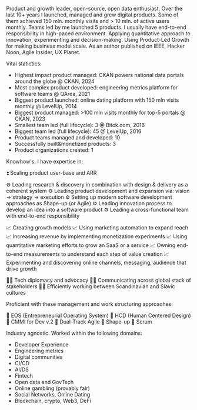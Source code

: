 Product and growth leader, open-source, open data enthusiast. Over the last 10+ years I launched, managed and grew digital products. Some of them achieved 150 mln. monthly visits and > 10 mln. of active users monthly. Teams led by me launched 5 products. I usually have end-to-end responsibility in high-paced environment. Applying quantitative approach to innovation, experimenting and decision-making. Using Product-Led Growth for making business model scale. As an author published on IEEE, Hacker Noon, Agile Insider, UX Planet.

Vital statictics:

- Highest impact product managed: CKAN powers national data portals around the globe @ CKAN, 2024
- Most complex product developed: engineering metrics platform for software teams @ QArea, 2021
- Biggest product launched: online dating platform with 150 mln visits monthly @ LevelUp, 2014
- Biggest product managed: >100 mln visits monthly for top-5 portals @ CKAN, 2023
- Smallest team led (full lifecycle): 3 @ Bitok.com, 2016
- Biggest team led (full lifecycle): 45 @ LevelUp, 2016
- Product teams managed and developed: 10
- Successfully built&monetized products: 3
- Product organizations created: 1

Knowhow's. I have expertise in:

⏫ Scaling product user-base and ARR 

⚙️ Leading research & discovery in combination with design & delivery as a coherent system
⚙️ Leading product development and expansion via: vision -> strategy -> execution
⚙️ Setting up modern software development approaches as Shape-up (or Agile)
⚙️ Leading innovation process to develop an idea into a software product
⚙️ Leading a cross-functional team with end-to-end responsibility

📈 Creating growth models
📈 Using marketing automation to expand reach
📈 Increasing revenue by implementing monetization experiments
📈 Using quantitative marketing efforts to grow an SaaS or a service
📈 Owning end-to-end measurements to understand each step of value creation
📈 Experimenting and discovering online channels, messaging, audience that drive growth

🙋‍♂️ Tech diplomacy and advocacy
🙋‍♂️ Communicating across global stack of stakeholders
🙋‍♂️ Efficiently working between Scandinavian and Slavic cultures

Proficient with these management and work structuring approaches:

📄 EOS (Entrepreneurial Operating System)
📄 HCD (Human Centered Design)
📄 CMMI for Dev v.2
📄 Dual-Track Agile
📄 Shape-up
📄 Scrum

Industry agnostic. Worked within the following domains:

- Developer Experience
- Engineering metrics
- Digital communities
- CI/CD
- AI/DS
- Fintech
- Open data and GovTech
- Online gambling (provably fair)
- Social Networks, Online Dating
- Blockchain, crypto, Web3, DeFi

